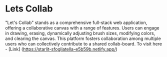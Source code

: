 # Lets Collab

"Let's Collab" stands as a comprehensive full-stack web application, offering a collaborative canvas with a range of features. Users can engage in drawing, erasing, dynamically adjusting brush sizes, modifying colors, and clearing the canvas. This platform fosters collaboration among multiple users who can collectively contribute to a shared collab-board.
To visit here -  [Link] (https://starlit-sfogliatella-e5b59b.netlify.app/)

